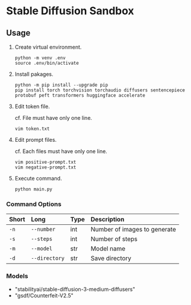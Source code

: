 # Stable Diffusion Sandbox

## Usage

1. Create virtual environment.

   ```shell
   python -m venv .env
   source .env/bin/activate
   ```

2. Install pakages.

   ```shell
   python -m pip install --upgrade pip
   pip install torch torchvision torchaudio diffusers sentencepiece protobuf peft transformers huggingface accelerate
   ```

3. Edit token file.

   cf. File must have only one line.

   ```shell
   vim token.txt
   ```

4. Edit prompt files.

   cf. Each files must have only one line.

   ```shell
   vim positive-prompt.txt
   vim negative-prompt.txt
   ```

5. Execute command.

   ```shell
   python main.py
   ```

### Command Options

| Short | Long          | Type | Description                  |
|:------|:--------------| :--- |:-----------------------------|
| `-n`  | `--number`    | int  | Number of images to generate |
| `-s`  | `--steps`     | int  | Number of steps              |
| `-m`  | `--model`     | str  | Model name                   |
| `-d`  | `--directory` | str  | Save directory               |

### Models

- "stabilityai/stable-diffusion-3-medium-diffusers"
- "gsdf/Counterfeit-V2.5"
